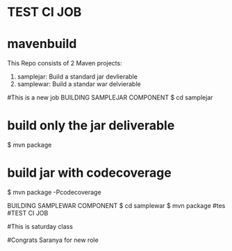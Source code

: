 # TEST CI JOB #
# mavenbuild
This Repo consists of 2 Maven projects:
 1. samplejar: Build a standard jar devlierable
 2. samplewar: Build a standar war delvierable
 
#This is a new job
BUILDING SAMPLEJAR COMPONENT
$ cd samplejar

# build only the jar deliverable
$ mvn package

# build jar with codecoverage
$ mvn package -Pcodecoverage


BUILDING SAMPLEWAR COMPONENT
$ cd samplewar
$ mvn package
#tes
#TEST CI JOB

#This is saturday class

#Congrats Saranya for new role
